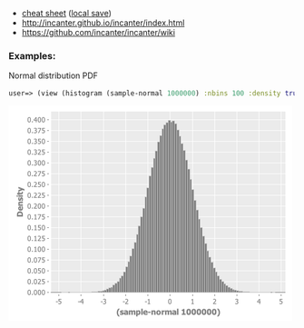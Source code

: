 - <a href="http://incanter.org/docs/incanter-cheat-sheet.pdf">cheat sheet</a> (<a href="./incanter/incanter-cheat-sheet.pdf">local save</a>)
- http://incanter.github.io/incanter/index.html
- https://github.com/incanter/incanter/wiki

### Examples:

Normal distribution PDF
```Clojure
user=> (view (histogram (sample-normal 1000000) :nbins 100 :density true))
```
<img src="./images/normal_dist_pdf.png">
